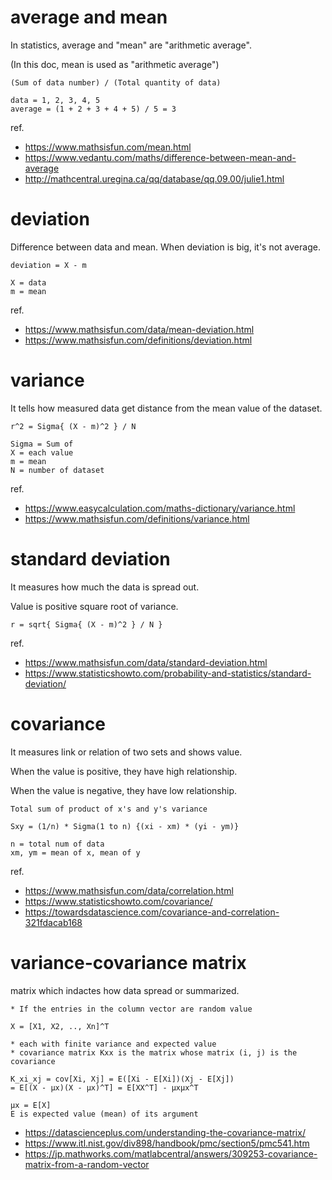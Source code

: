 # average and mean

In statistics, average and "mean" are "arithmetic average".

(In this doc, mean is used as "arithmetic average")

```
(Sum of data number) / (Total quantity of data)

data = 1, 2, 3, 4, 5
average = (1 + 2 + 3 + 4 + 5) / 5 = 3
```

ref.

* https://www.mathsisfun.com/mean.html
* https://www.vedantu.com/maths/difference-between-mean-and-average
* http://mathcentral.uregina.ca/qq/database/qq.09.00/julie1.html

# deviation

Difference between data and mean. When deviation is big, it's not average.

```
deviation = X - m

X = data
m = mean
```

ref.

* https://www.mathsisfun.com/data/mean-deviation.html
* https://www.mathsisfun.com/definitions/deviation.html

# variance

It tells how measured data get distance from the mean value of the dataset.

```
r^2 = Sigma{ (X - m)^2 } / N

Sigma = Sum of
X = each value
m = mean
N = number of dataset
```

ref.

* https://www.easycalculation.com/maths-dictionary/variance.html
* https://www.mathsisfun.com/definitions/variance.html

# standard deviation

It measures how much the data is spread out.

Value is positive square root of variance.

```
r = sqrt{ Sigma{ (X - m)^2 } / N }
```

ref.

* https://www.mathsisfun.com/data/standard-deviation.html
* https://www.statisticshowto.com/probability-and-statistics/standard-deviation/

# covariance

It measures link or relation of two sets and shows value.

When the value is positive, they have high relationship.

When the value is negative, they have low relationship.

```
Total sum of product of x's and y's variance

Sxy = (1/n) * Sigma(1 to n) {(xi - xm) * (yi - ym)}

n = total num of data
xm, ym = mean of x, mean of y
```

ref.

* https://www.mathsisfun.com/data/correlation.html
* https://www.statisticshowto.com/covariance/
* https://towardsdatascience.com/covariance-and-correlation-321fdacab168

# variance-covariance matrix

matrix which indactes how data spread or summarized.

```
* If the entries in the column vector are random value

X = [X1, X2, .., Xn]^T

* each with finite variance and expected value
* covariance matrix Kxx is the matrix whose matrix (i, j) is the covariance

K_xi_xj = cov[Xi, Xj] = E([Xi - E[Xi])(Xj - E[Xj])
= E[(X - μx)(X - μx)^T] = E[XX^T] - μxμx^T

μx = E[X]
E is expected value (mean) of its argument
```

* https://datascienceplus.com/understanding-the-covariance-matrix/
* https://www.itl.nist.gov/div898/handbook/pmc/section5/pmc541.htm
* https://jp.mathworks.com/matlabcentral/answers/309253-covariance-matrix-from-a-random-vector